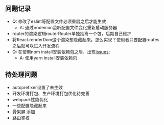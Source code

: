 ## 问题记录
- Q: 修改了eslint等配置文件必须重启之后才能生效
  - A: 通过nodemon监听配置文件变化重新启动服务器
- router的渲染逻辑routerRouter单独抽离一个包，后期自己维护
- 将React.renderDom这个渲染想隐藏起来。怎么实现？使用者只要配置routes之后就可以进入开发流程
- Q: 在使用npm install安装依赖包之后，出现[issues](https://github.com/DocSpring/craco-less/issues/30);
  - A: 使用yarn install安装依赖包


##  待处理问题
- autoprefixer设置了未生效
- 开发环境打包、生产环境打包优化待完善
- webpack性能优化
- 一些配置隐藏起来
- 骨架屏 添加
- 路由鉴权